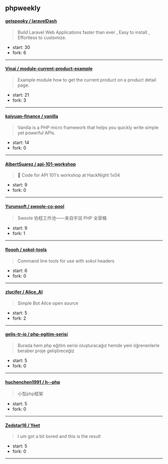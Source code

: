 ## phpweekly

#### [getspooky / laravelDash](https://github.com/getspooky/laravelDash)

> Build Laravel Web Applications  faster than ever , Easy to install , Effortless to customize.

+ start: 30
+ fork: 6

----


#### [Vinai / module-current-product-example](https://github.com/Vinai/module-current-product-example)

> Example module how to get the current product on a product detail page.

+ start: 21
+ fork: 3

----


#### [kaiyuan-finance / vanilla](https://github.com/kaiyuan-finance/vanilla)

> Vanilla is a PHP micro framework that helps you quickly write simple yet powerful APIs. 

+ start: 14
+ fork: 0

----


#### [AlbertSuarez / api-101-workshop](https://github.com/AlbertSuarez/api-101-workshop)

> 🍺 Code for API 101's workshop at HackNight 1x04

+ start: 9
+ fork: 0

----


#### [Yurunsoft / swoole-co-pool](https://github.com/Yurunsoft/swoole-co-pool)

> Swoole 协程工作池——来自宇润 PHP 全家桶

+ start: 9
+ fork: 1

----


#### [floooh / sokol-tools](https://github.com/floooh/sokol-tools)

> Command line tools for use with sokol headers

+ start: 6
+ fork: 0

----


#### [zlucifer / Alice_AI](https://github.com/zlucifer/Alice_AI)

> Simple Bot Alice open source

+ start: 5
+ fork: 2

----


#### [gelis-tr-io / php-egitim-serisi](https://github.com/gelis-tr-io/php-egitim-serisi)

> Burada hem php eğitim serisi oluşturacağız hemde yeni öğrenenlerle beraber proje geliştireceğiz

+ start: 5
+ fork: 0

----


#### [huchenchen1991 / h--php](https://github.com/huchenchen1991/h--php)

> 小型php框架

+ start: 5
+ fork: 0

----


#### [Zedstar16 / Yeet](https://github.com/Zedstar16/Yeet)

> I um got a bit bored and this is the result

+ start: 5
+ fork: 0

----


